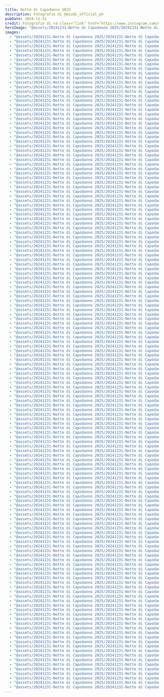 ```yaml
---
title: Notte di Capodanno 2025
description: Fotografie di @miudi_official_ph
pubDate: 2024-12-31
credit: Fotografie di <a class="link" href="https://www.instagram.com/miudi_official_ph/">@miudi_official_ph</a>
heroImage: "@assets/20241231-Notte di Capodanno 2025/20241231-Notte di Capodanno 2025_hero.jpg"
images:
  - "@assets/20241231-Notte di Capodanno 2025/20241231-Notte di Capodanno 2025_1.jpg"
  - "@assets/20241231-Notte di Capodanno 2025/20241231-Notte di Capodanno 2025_2.jpg"
  - "@assets/20241231-Notte di Capodanno 2025/20241231-Notte di Capodanno 2025_3.jpg"
  - "@assets/20241231-Notte di Capodanno 2025/20241231-Notte di Capodanno 2025_4.jpg"
  - "@assets/20241231-Notte di Capodanno 2025/20241231-Notte di Capodanno 2025_5.jpg"
  - "@assets/20241231-Notte di Capodanno 2025/20241231-Notte di Capodanno 2025_6.jpg"
  - "@assets/20241231-Notte di Capodanno 2025/20241231-Notte di Capodanno 2025_7.jpg"
  - "@assets/20241231-Notte di Capodanno 2025/20241231-Notte di Capodanno 2025_8.jpg"
  - "@assets/20241231-Notte di Capodanno 2025/20241231-Notte di Capodanno 2025_9.jpg"
  - "@assets/20241231-Notte di Capodanno 2025/20241231-Notte di Capodanno 2025_10.jpg"
  - "@assets/20241231-Notte di Capodanno 2025/20241231-Notte di Capodanno 2025_11.jpg"
  - "@assets/20241231-Notte di Capodanno 2025/20241231-Notte di Capodanno 2025_12.jpg"
  - "@assets/20241231-Notte di Capodanno 2025/20241231-Notte di Capodanno 2025_13.jpg"
  - "@assets/20241231-Notte di Capodanno 2025/20241231-Notte di Capodanno 2025_14.jpg"
  - "@assets/20241231-Notte di Capodanno 2025/20241231-Notte di Capodanno 2025_15.jpg"
  - "@assets/20241231-Notte di Capodanno 2025/20241231-Notte di Capodanno 2025_16.jpg"
  - "@assets/20241231-Notte di Capodanno 2025/20241231-Notte di Capodanno 2025_17.jpg"
  - "@assets/20241231-Notte di Capodanno 2025/20241231-Notte di Capodanno 2025_18.jpg"
  - "@assets/20241231-Notte di Capodanno 2025/20241231-Notte di Capodanno 2025_19.jpg"
  - "@assets/20241231-Notte di Capodanno 2025/20241231-Notte di Capodanno 2025_20.jpg"
  - "@assets/20241231-Notte di Capodanno 2025/20241231-Notte di Capodanno 2025_21.jpg"
  - "@assets/20241231-Notte di Capodanno 2025/20241231-Notte di Capodanno 2025_22.jpg"
  - "@assets/20241231-Notte di Capodanno 2025/20241231-Notte di Capodanno 2025_23.jpg"
  - "@assets/20241231-Notte di Capodanno 2025/20241231-Notte di Capodanno 2025_24.jpg"
  - "@assets/20241231-Notte di Capodanno 2025/20241231-Notte di Capodanno 2025_25.jpg"
  - "@assets/20241231-Notte di Capodanno 2025/20241231-Notte di Capodanno 2025_26.jpg"
  - "@assets/20241231-Notte di Capodanno 2025/20241231-Notte di Capodanno 2025_27.jpg"
  - "@assets/20241231-Notte di Capodanno 2025/20241231-Notte di Capodanno 2025_28.jpg"
  - "@assets/20241231-Notte di Capodanno 2025/20241231-Notte di Capodanno 2025_29.jpg"
  - "@assets/20241231-Notte di Capodanno 2025/20241231-Notte di Capodanno 2025_30.jpg"
  - "@assets/20241231-Notte di Capodanno 2025/20241231-Notte di Capodanno 2025_31.jpg"
  - "@assets/20241231-Notte di Capodanno 2025/20241231-Notte di Capodanno 2025_32.jpg"
  - "@assets/20241231-Notte di Capodanno 2025/20241231-Notte di Capodanno 2025_33.jpg"
  - "@assets/20241231-Notte di Capodanno 2025/20241231-Notte di Capodanno 2025_34.jpg"
  - "@assets/20241231-Notte di Capodanno 2025/20241231-Notte di Capodanno 2025_35.jpg"
  - "@assets/20241231-Notte di Capodanno 2025/20241231-Notte di Capodanno 2025_36.jpg"
  - "@assets/20241231-Notte di Capodanno 2025/20241231-Notte di Capodanno 2025_37.jpg"
  - "@assets/20241231-Notte di Capodanno 2025/20241231-Notte di Capodanno 2025_38.jpg"
  - "@assets/20241231-Notte di Capodanno 2025/20241231-Notte di Capodanno 2025_39.jpg"
  - "@assets/20241231-Notte di Capodanno 2025/20241231-Notte di Capodanno 2025_40.jpg"
  - "@assets/20241231-Notte di Capodanno 2025/20241231-Notte di Capodanno 2025_41.jpg"
  - "@assets/20241231-Notte di Capodanno 2025/20241231-Notte di Capodanno 2025_42.jpg"
  - "@assets/20241231-Notte di Capodanno 2025/20241231-Notte di Capodanno 2025_43.jpg"
  - "@assets/20241231-Notte di Capodanno 2025/20241231-Notte di Capodanno 2025_44.jpg"
  - "@assets/20241231-Notte di Capodanno 2025/20241231-Notte di Capodanno 2025_45.jpg"
  - "@assets/20241231-Notte di Capodanno 2025/20241231-Notte di Capodanno 2025_46.jpg"
  - "@assets/20241231-Notte di Capodanno 2025/20241231-Notte di Capodanno 2025_47.jpg"
  - "@assets/20241231-Notte di Capodanno 2025/20241231-Notte di Capodanno 2025_48.jpg"
  - "@assets/20241231-Notte di Capodanno 2025/20241231-Notte di Capodanno 2025_49.jpg"
  - "@assets/20241231-Notte di Capodanno 2025/20241231-Notte di Capodanno 2025_50.jpg"
  - "@assets/20241231-Notte di Capodanno 2025/20241231-Notte di Capodanno 2025_51.jpg"
  - "@assets/20241231-Notte di Capodanno 2025/20241231-Notte di Capodanno 2025_52.jpg"
  - "@assets/20241231-Notte di Capodanno 2025/20241231-Notte di Capodanno 2025_53.jpg"
  - "@assets/20241231-Notte di Capodanno 2025/20241231-Notte di Capodanno 2025_54.jpg"
  - "@assets/20241231-Notte di Capodanno 2025/20241231-Notte di Capodanno 2025_55.jpg"
  - "@assets/20241231-Notte di Capodanno 2025/20241231-Notte di Capodanno 2025_56.jpg"
  - "@assets/20241231-Notte di Capodanno 2025/20241231-Notte di Capodanno 2025_57.jpg"
  - "@assets/20241231-Notte di Capodanno 2025/20241231-Notte di Capodanno 2025_58.jpg"
  - "@assets/20241231-Notte di Capodanno 2025/20241231-Notte di Capodanno 2025_59.jpg"
  - "@assets/20241231-Notte di Capodanno 2025/20241231-Notte di Capodanno 2025_60.jpg"
  - "@assets/20241231-Notte di Capodanno 2025/20241231-Notte di Capodanno 2025_61.jpg"
  - "@assets/20241231-Notte di Capodanno 2025/20241231-Notte di Capodanno 2025_62.jpg"
  - "@assets/20241231-Notte di Capodanno 2025/20241231-Notte di Capodanno 2025_63.jpg"
  - "@assets/20241231-Notte di Capodanno 2025/20241231-Notte di Capodanno 2025_64.jpg"
  - "@assets/20241231-Notte di Capodanno 2025/20241231-Notte di Capodanno 2025_65.jpg"
  - "@assets/20241231-Notte di Capodanno 2025/20241231-Notte di Capodanno 2025_66.jpg"
  - "@assets/20241231-Notte di Capodanno 2025/20241231-Notte di Capodanno 2025_67.jpg"
  - "@assets/20241231-Notte di Capodanno 2025/20241231-Notte di Capodanno 2025_68.jpg"
  - "@assets/20241231-Notte di Capodanno 2025/20241231-Notte di Capodanno 2025_69.jpg"
  - "@assets/20241231-Notte di Capodanno 2025/20241231-Notte di Capodanno 2025_70.jpg"
  - "@assets/20241231-Notte di Capodanno 2025/20241231-Notte di Capodanno 2025_71.jpg"
  - "@assets/20241231-Notte di Capodanno 2025/20241231-Notte di Capodanno 2025_72.jpg"
  - "@assets/20241231-Notte di Capodanno 2025/20241231-Notte di Capodanno 2025_73.jpg"
  - "@assets/20241231-Notte di Capodanno 2025/20241231-Notte di Capodanno 2025_74.jpg"
  - "@assets/20241231-Notte di Capodanno 2025/20241231-Notte di Capodanno 2025_75.jpg"
  - "@assets/20241231-Notte di Capodanno 2025/20241231-Notte di Capodanno 2025_76.jpg"
  - "@assets/20241231-Notte di Capodanno 2025/20241231-Notte di Capodanno 2025_77.jpg"
  - "@assets/20241231-Notte di Capodanno 2025/20241231-Notte di Capodanno 2025_78.jpg"
  - "@assets/20241231-Notte di Capodanno 2025/20241231-Notte di Capodanno 2025_79.jpg"
  - "@assets/20241231-Notte di Capodanno 2025/20241231-Notte di Capodanno 2025_80.jpg"
  - "@assets/20241231-Notte di Capodanno 2025/20241231-Notte di Capodanno 2025_81.jpg"
  - "@assets/20241231-Notte di Capodanno 2025/20241231-Notte di Capodanno 2025_82.jpg"
  - "@assets/20241231-Notte di Capodanno 2025/20241231-Notte di Capodanno 2025_83.jpg"
  - "@assets/20241231-Notte di Capodanno 2025/20241231-Notte di Capodanno 2025_84.jpg"
  - "@assets/20241231-Notte di Capodanno 2025/20241231-Notte di Capodanno 2025_85.jpg"
  - "@assets/20241231-Notte di Capodanno 2025/20241231-Notte di Capodanno 2025_86.jpg"
  - "@assets/20241231-Notte di Capodanno 2025/20241231-Notte di Capodanno 2025_87.jpg"
  - "@assets/20241231-Notte di Capodanno 2025/20241231-Notte di Capodanno 2025_88.jpg"
  - "@assets/20241231-Notte di Capodanno 2025/20241231-Notte di Capodanno 2025_89.jpg"
  - "@assets/20241231-Notte di Capodanno 2025/20241231-Notte di Capodanno 2025_90.jpg"
  - "@assets/20241231-Notte di Capodanno 2025/20241231-Notte di Capodanno 2025_91.jpg"
  - "@assets/20241231-Notte di Capodanno 2025/20241231-Notte di Capodanno 2025_92.jpg"
  - "@assets/20241231-Notte di Capodanno 2025/20241231-Notte di Capodanno 2025_93.jpg"
  - "@assets/20241231-Notte di Capodanno 2025/20241231-Notte di Capodanno 2025_94.jpg"
  - "@assets/20241231-Notte di Capodanno 2025/20241231-Notte di Capodanno 2025_95.jpg"
  - "@assets/20241231-Notte di Capodanno 2025/20241231-Notte di Capodanno 2025_96.jpg"
  - "@assets/20241231-Notte di Capodanno 2025/20241231-Notte di Capodanno 2025_97.jpg"
  - "@assets/20241231-Notte di Capodanno 2025/20241231-Notte di Capodanno 2025_98.jpg"
  - "@assets/20241231-Notte di Capodanno 2025/20241231-Notte di Capodanno 2025_99.jpg"
  - "@assets/20241231-Notte di Capodanno 2025/20241231-Notte di Capodanno 2025_100.jpg"
  - "@assets/20241231-Notte di Capodanno 2025/20241231-Notte di Capodanno 2025_101.jpg"
  - "@assets/20241231-Notte di Capodanno 2025/20241231-Notte di Capodanno 2025_102.jpg"
  - "@assets/20241231-Notte di Capodanno 2025/20241231-Notte di Capodanno 2025_103.jpg"
  - "@assets/20241231-Notte di Capodanno 2025/20241231-Notte di Capodanno 2025_104.jpg"
  - "@assets/20241231-Notte di Capodanno 2025/20241231-Notte di Capodanno 2025_105.jpg"
  - "@assets/20241231-Notte di Capodanno 2025/20241231-Notte di Capodanno 2025_106.jpg"
  - "@assets/20241231-Notte di Capodanno 2025/20241231-Notte di Capodanno 2025_107.jpg"
  - "@assets/20241231-Notte di Capodanno 2025/20241231-Notte di Capodanno 2025_108.jpg"
  - "@assets/20241231-Notte di Capodanno 2025/20241231-Notte di Capodanno 2025_109.jpg"
  - "@assets/20241231-Notte di Capodanno 2025/20241231-Notte di Capodanno 2025_110.jpg"
  - "@assets/20241231-Notte di Capodanno 2025/20241231-Notte di Capodanno 2025_111.jpg"
  - "@assets/20241231-Notte di Capodanno 2025/20241231-Notte di Capodanno 2025_112.jpg"
  - "@assets/20241231-Notte di Capodanno 2025/20241231-Notte di Capodanno 2025_113.jpg"
  - "@assets/20241231-Notte di Capodanno 2025/20241231-Notte di Capodanno 2025_114.jpg"
  - "@assets/20241231-Notte di Capodanno 2025/20241231-Notte di Capodanno 2025_115.jpg"
  - "@assets/20241231-Notte di Capodanno 2025/20241231-Notte di Capodanno 2025_116.jpg"
  - "@assets/20241231-Notte di Capodanno 2025/20241231-Notte di Capodanno 2025_117.jpg"
  - "@assets/20241231-Notte di Capodanno 2025/20241231-Notte di Capodanno 2025_118.jpg"
  - "@assets/20241231-Notte di Capodanno 2025/20241231-Notte di Capodanno 2025_119.jpg"
  - "@assets/20241231-Notte di Capodanno 2025/20241231-Notte di Capodanno 2025_120.jpg"
  - "@assets/20241231-Notte di Capodanno 2025/20241231-Notte di Capodanno 2025_121.jpg"
  - "@assets/20241231-Notte di Capodanno 2025/20241231-Notte di Capodanno 2025_122.jpg"
  - "@assets/20241231-Notte di Capodanno 2025/20241231-Notte di Capodanno 2025_123.jpg"
  - "@assets/20241231-Notte di Capodanno 2025/20241231-Notte di Capodanno 2025_124.jpg"
  - "@assets/20241231-Notte di Capodanno 2025/20241231-Notte di Capodanno 2025_125.jpg"
  - "@assets/20241231-Notte di Capodanno 2025/20241231-Notte di Capodanno 2025_126.jpg"
  - "@assets/20241231-Notte di Capodanno 2025/20241231-Notte di Capodanno 2025_127.jpg"
  - "@assets/20241231-Notte di Capodanno 2025/20241231-Notte di Capodanno 2025_128.jpg"
  - "@assets/20241231-Notte di Capodanno 2025/20241231-Notte di Capodanno 2025_129.jpg"
  - "@assets/20241231-Notte di Capodanno 2025/20241231-Notte di Capodanno 2025_130.jpg"
  - "@assets/20241231-Notte di Capodanno 2025/20241231-Notte di Capodanno 2025_131.jpg"
  - "@assets/20241231-Notte di Capodanno 2025/20241231-Notte di Capodanno 2025_132.jpg"
  - "@assets/20241231-Notte di Capodanno 2025/20241231-Notte di Capodanno 2025_133.jpg"
  - "@assets/20241231-Notte di Capodanno 2025/20241231-Notte di Capodanno 2025_134.jpg"
  - "@assets/20241231-Notte di Capodanno 2025/20241231-Notte di Capodanno 2025_135.jpg"
  - "@assets/20241231-Notte di Capodanno 2025/20241231-Notte di Capodanno 2025_136.jpg"
  - "@assets/20241231-Notte di Capodanno 2025/20241231-Notte di Capodanno 2025_137.jpg"
  - "@assets/20241231-Notte di Capodanno 2025/20241231-Notte di Capodanno 2025_138.jpg"
  - "@assets/20241231-Notte di Capodanno 2025/20241231-Notte di Capodanno 2025_139.jpg"
  - "@assets/20241231-Notte di Capodanno 2025/20241231-Notte di Capodanno 2025_140.jpg"
  - "@assets/20241231-Notte di Capodanno 2025/20241231-Notte di Capodanno 2025_141.jpg"
  - "@assets/20241231-Notte di Capodanno 2025/20241231-Notte di Capodanno 2025_142.jpg"
  - "@assets/20241231-Notte di Capodanno 2025/20241231-Notte di Capodanno 2025_143.jpg"
  - "@assets/20241231-Notte di Capodanno 2025/20241231-Notte di Capodanno 2025_144.jpg"
---
```

